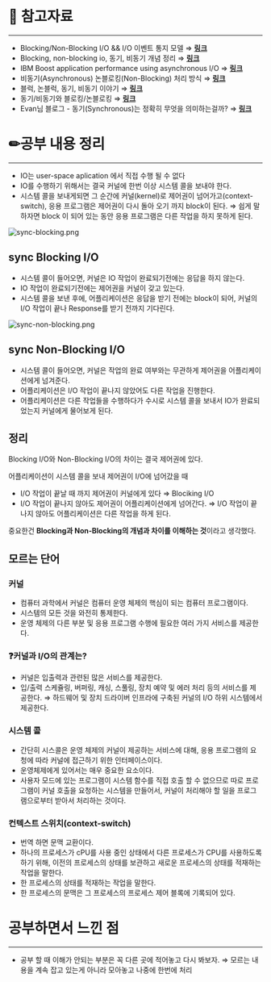 # 🔗 참고자료

---

- Blocking/Non-Blocking I/O && I/O 이벤트 통지 모델 ⇒ [**링크**](https://velog.io/@octo__/BlockingNon-Blocking-IO-IO-%EC%9D%B4%EB%B2%A4%ED%8A%B8-%ED%86%B5%EC%A7%80-%EB%AA%A8%EB%8D%B8)
- Blocking, non-blocking io, 동기, 비동기 개념 정리 ⇒ [**링크**](https://limdongjin.github.io/concepts/blocking-non-blocking-io.html#ibm-%E1%84%8B%E1%85%A1%E1%84%90%E1%85%B5%E1%84%8F%E1%85%B3%E1%86%AF)
- IBM Boost application performance using asynchronous I/O ⇒ [**링크**](https://developer.ibm.com/articles/l-async/)
- 비동기(Asynchronous) 논블로킹(Non-Blocking) 처리 방식 ⇒ [**링크**](https://junhyunny.github.io/information/java/asynchronous-and-non-blocking-process/)
- 블럭, 논블럭, 동기, 비동기 이야기 ⇒ [**링크**](https://hamait.tistory.com/930)
- 동기/비동기와 블로킹/논블로킹 ⇒ [**링크**](https://deveric.tistory.com/99)
- Evan님 블로그 - 동기(Synchronous)는 정확히 무엇을 의미하는걸까? ⇒ [**링크**](https://evan-moon.github.io/2019/09/19/sync-async-blocking-non-blocking/)

# ✏공부 내용 정리

---

- IO는 user-space aplication 에서 직접 수행 될 수 없다
- IO를 수행하기 위해서는 결국 커널에 한번 이상 시스템 콜을 보내야 한다.
- 시스템 콜을 보내게되면 그 순간에 커널(kernel)로 제어권이 넘어가고(context-switch), 응용 프로그램은 제어권이 다시 돌아 오기 까지 block이 된다.
  ⇒ 쉽게 말하자면 block 이 되어 있는 동안 응용 프로그램은 다른 작업을 하지 못하게 된다.

![sync-blocking.png](https://s3-us-west-2.amazonaws.com/secure.notion-static.com/36694baf-dff5-4184-8b17-57f12696fe1a/sync-blocking.png)

## sync Blocking I/O

- 시스템 콜이 들어오면, 커널은 IO 작업이 완료되기전에는 응답을 하지 않는다.
- IO 작업이 완료되기전에는 제어권을 커널이 갖고 있는다.
- 시스템 콜을 보낸 후에, 어플리케이션은 응답을 받기 전에는 block이 되어, 커널의 I/O 작업이 끝나 Response를 받기 전까지 기다린다.

![sync-non-blocking.png](https://s3-us-west-2.amazonaws.com/secure.notion-static.com/a4cdb802-63d4-49ed-b194-6e2093460903/sync-non-blocking.png)

## sync Non-Blocking I/O

- 시스템 콜이 들어오면, 커널은 작업의 완료 여부와는 무관하게 제어권을 어플리케이션에게 넘겨준다.
- 어플리케이션은 I/O 작업이 끝나지 않았어도 다른 작업을 진행한다.
- 어플리케이션은 다른 작업들을 수행하다가 수시로 시스템 콜을 보내서 IO가 완료되었는지 커널에게 물어보게 된다.

## 정리

Blocking I/O와 Non-Blocking I/O의 차이는 결국 제어권에 있다.

어플리케이션이 시스템 콜을 보내 제어권이 I/O에 넘어갔을 때

- I/O 작업이 끝날 때 까지 제어권이 커널에게 있다 ⇒ Blociking I/O
- I/O 작업이 끝나지 않아도 제어권이 어플리케이션에게 넘어간다.
  ⇒ I/O 작업이 끝나지 않아도 어플리케이션은 다른 작업을 하게 된다.

중요한건 **Blocking과 Non-Blocking의 개념과 차이를 이해하는 것**이라고 생각했다.

## 모르는 단어

### 커널

- 컴퓨터 과학에서 커널은 컴퓨터 운영 체제의 핵심이 되는 컴퓨터 프로그램이다.
- 시스템의 모든 것을 와전히 통제한다.
- 운영 체제의 다른 부분 및 응용 프로그램 수행에 필요한 여러 가지 서비스를 제공한다.

### ❓커널과 I/O의 관계는?

- 커널은 입출력과 관련된 많은 서비스를 제공한다.
- 입/출력 스케쥴링, 버퍼링, 캐싱, 스풀링, 장치 예약 및 에러 처리 등의 서비스를 제공한다.
  ⇒ 하드웨어 및 장치 드라이버 인프라에 구축된 커널의 I/O 하위 시스템에서 제공한다.

### 시스템 콜

- 간단히 시스콜은 운영 체제의 커널이 제공하는 서비스에 대해, 응용 프로그램의 요청에 따라 커널에 접근하기 위한 인터페이스이다.
- 운영체제에게 있어서는 매우 중요한 요소이다.
- 사용자 모드에 있는 프로그램이 시스템 함수를 직접 호출 할 수 없으므로 따로 프로그램이 커널 호출을 요청하는 시스템을 만들어서, 커널이 처리해야 할 일을 프로그램으로부터 받아서 처리하는 것이다.

### 컨텍스트 스위치(context-switch)

- 번역 하면 문맥 교환이다.
- 하나의 프로세스가 cPU를 사용 중인 상태에서 다른 프로세스가 CPU를 사용하도록 하기 위해,
  이전의 프로세스의 상태를 보관하고 새로운 프로세스의 상태를 적재하는 작업을 말한다.
- 한 프로세스의 상태를 적재하는 작업을 말한다.
- 한 프로세스의 문맥은 그 프로세스의 프로세스 제어 블록에 기록되어 있다.

# 공부하면서 느낀 점

---

- 공부 할 때 이해가 안되는 부분은 꼭 다른 곳에 적어놓고 다시 봐보자.
  ⇒ 모르는 내용을 계속 잡고 있는게 아니라 모아놓고 나중에 한번에 처리